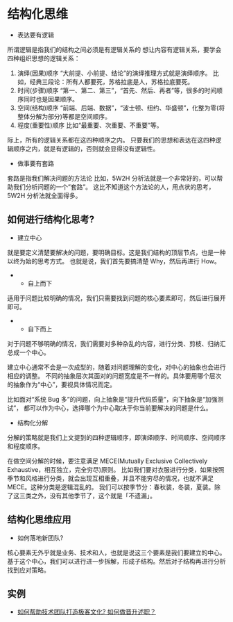 # 结构化思维  

* 表达要有逻辑

所谓逻辑是指我们的结构之间必须是有逻辑关系的
想让内容有逻辑关系，要学会四种组织思想的逻辑关系：
1. 演绎(因果)顺序
    “大前提、小前提、结论”的演绎推理方式就是演绎顺序。
    比如，经典三段论：所有人都要死，苏格拉底是人，苏格拉底要死。
2. 时间(步骤)顺序
    “第一、第二、第三”，“首先、然后、再者”等，很多的时间顺序同时也是因果顺序。
3. 空间(结构)顺序
    “前端、后端、数据”，“波士顿、纽约、华盛顿”，化整为零(将整体分解为部分)等都是空间顺序。
4. 程度(重要性)顺序
    比如“最重要、次重要、不重要”等。

际上，所有的逻辑关系都在这四种顺序之内。
只要我们的思想和表达在这四种逻辑顺序之内，就是有逻辑的，否则就会显得没有逻辑性。

* 做事要有套路

套路是指我们解决问题的方法论
比如，5W2H 分析法就是一个非常好的，可以帮助我们分析问题的一个”套路”。
这比不知道这个方法论的人，用点状的思考，5W2H 分析法就全面得多。

## 如何进行结构化思考?
* 建立中心

就是要定义清楚要解决的问题，要明确目标。这是我们结构的顶层节点，也是一种以终为始的思考方式。
也就是说，我们首先要搞清楚 Why，然后再进行 How。

* * 自上而下

适用于问题比较明确的情况，我们只需要找到问题的核心要素即可，然后进行展开即可。

* * 自下而上

对于问题不够明确的情况，我们需要对多种杂乱的内容，进行分类、剪枝、归纳汇总成一个中心。

建立中心通常不会是一次成型的，随着对问题理解的变化，对中心的抽象也会进行相应的调整。
不同的抽象层次其面对的问题宽度是不一样的。具体要用哪个层次的抽象作为“中心”，要视具体情况而定。

比如面对“系统 Bug 多”的问题，向上抽象是“提升代码质量”，向下抽象是“加强测试”，
都可以作为中心，选择哪个为中心取决于你当前要解决的问题是什么。

* 结构化分解

分解的策略就是我们上文提到的四种逻辑顺序，即演绎顺序、时间顺序、空间顺序和程度顺序。

在做空间分解的时候，要注意满足 MECE(Mutually Exclusive Collectively Exhaustive，相互独立，完全穷尽)原则。
比如我们要对衣服进行分类，如果按照季节和风格进行分类，就会出现互相重叠，并且不能穷尽的情况，也就不满足 MECE。这种分类是逻辑混乱的。
我们可以按季节分：春秋装，冬装，夏装。除了这三类之外，没有其他季节了，这个就是「不遗漏」。

## 结构化思维应用

* 如何落地新团队?

核心要素无外乎就是业务、技术和人，也就是说这三个要素是我们要建立的中心。
基于这个中心，我们可以进行进一步拆解，形成子结构。然后对子结构再进行分析找到应对策略。

## 实例
* [如何帮助技术团队打造极客文化? 如何做晋升述职？](https://www.toutiao.com/i6724204594747949572/)
